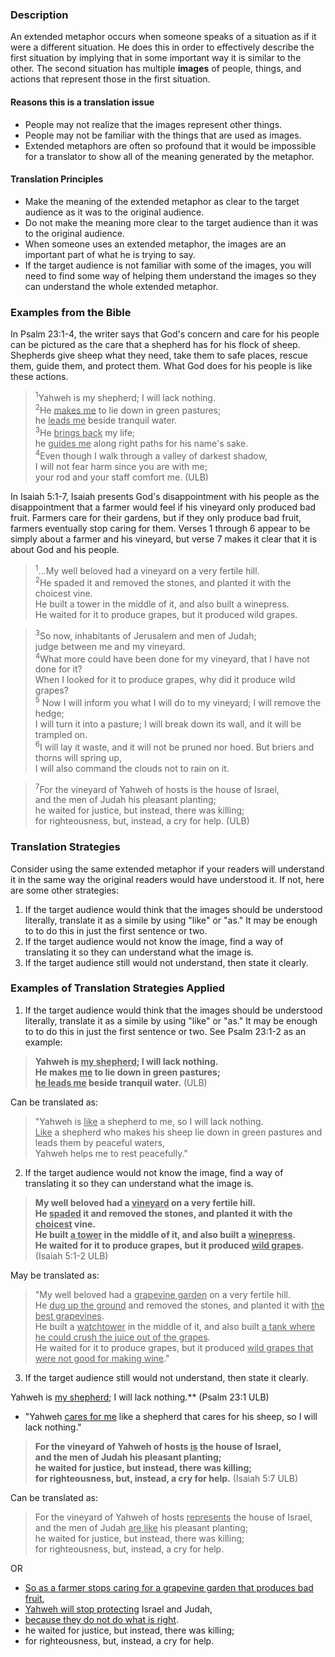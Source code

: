 
### Description

An extended metaphor occurs when someone speaks of a situation as if it were a different situation. He does this in order to effectively describe the first situation by implying that in some important way it is similar to the other. The second situation has multiple **images** of people, things, and actions that represent those in the first situation. 
 
#### Reasons this is a translation issue 

  * People may not realize that the images represent other things.
  * People may not be familiar with the things that are used as images. 
  * Extended metaphors are often so profound that it would be impossible for a translator to show all of the meaning generated by the metaphor.

#### Translation Principles  

  * Make the meaning of the extended metaphor as clear to the target audience as it was to the original audience.
  * Do not make the meaning more clear to the target audience than it was to the original audience.
  * When someone uses an extended metaphor, the images are an important part of what he is trying to say.
  * If the target audience is not familiar with some of the images, you will need to find some way of helping them understand the images so they can understand the whole extended metaphor.

### Examples from the Bible 

In Psalm 23:1-4, the writer says that God's concern and care for his people can be pictured as the care that a shepherd has for his flock of sheep. Shepherds give sheep what they need, take them to safe places, rescue them, guide them, and protect them. What God does for his people is like these actions.

><sup>1</sup>Yahweh is my shepherd; I will lack nothing.  
><sup>2</sup>He <u>makes me</u> to lie down in green pastures;  
>he <u>leads me</u> beside tranquil water.  
><sup>3</sup>He <u>brings back</u> my life;  
>he <u>guides me</u> along right paths for his name's sake.  
><sup>4</sup>Even though I walk through a valley of darkest shadow,  
>I will not fear harm since you are with me;  
>your rod and your staff comfort me. (ULB)

In Isaiah 5:1-7, Isaiah presents God's disappointment with his people as the disappointment that a farmer would feel if his vineyard only produced bad fruit. Farmers care for their gardens, but if they only produce bad fruit, farmers eventually stop caring for them. Verses 1 through 6 appear to be simply about a farmer and his vineyard, but verse 7 makes it clear that it is about God and his people.

><sup>1</sup>...My well beloved had a vineyard on a very fertile hill.  
><sup>2</sup>He spaded it and removed the stones, and planted it with the choicest vine.  
>He built a tower in the middle of it, and also built a winepress.  
>He waited for it to produce grapes, but it produced wild grapes.   

><sup>3</sup>So now, inhabitants of Jerusalem and men of Judah;  
>judge between me and my vineyard.  
><sup>4</sup>What more could have been done for my vineyard, that I have not done for it?  
>When I looked for it to produce grapes, why did it produce wild grapes?  
><sup>5</sup> Now I will inform you what I will do to my vineyard; I will remove the hedge;  
>I will turn it into a pasture; I will break down its wall, and it will be trampled on.  
><sup>6</sup>I will lay it waste, and it will not be pruned nor hoed. But briers and thorns will spring up,  
> I will also command the clouds not to rain on it.

><sup>7</sup>For the vineyard of Yahweh of hosts is the house of Israel,  
>and the men of Judah his pleasant planting;  
>he waited for justice, but instead, there was killing;  
>for righteousness, but, instead, a cry for help. (ULB)

### Translation Strategies

Consider using the same extended metaphor if your readers will understand it in the same way the original readers would have understood it. If not, here are some other strategies:

1. If the target audience would think that the images should be understood literally, translate it as a simile by using "like" or "as." It may be enough to to do this in just the first sentence or two.
1. If the target audience would not know the image, find a way of translating it so they can understand what the image is.
1. If the target audience still would not understand, then state it clearly.

### Examples of Translation Strategies Applied 

1)  If the target audience would think that the images should be understood literally, translate it as a simile by using "like" or "as." It may be enough to to do this in just the first sentence or two.  See Psalm 23:1-2 as an example:

>**Yahweh is <u>my shepherd</u>; I will lack nothing.**  
>**He makes <u>me</u> to lie down in green pastures;**  
>**<u>he leads me</u> beside tranquil water.** (ULB)

Can be translated as:
> "Yahweh is <u>like</u> a shepherd to me, so I will lack nothing.  
> <u>Like</u> a shepherd who makes his sheep lie down in green pastures and leads them by peaceful waters,  
> Yahweh helps me to rest peacefully."

2)  If the target audience would not know the image, find a way of translating it so they can understand what the image is.

>**My well beloved had a <u>vineyard</u> on a very fertile hill.**  
>**He <u>spaded</u> it and removed the stones, and planted it with the <u>choicest</u> vine.**  
>**He built <u>a tower</u> in the middle of it, and also built a <u>winepress</u>.**  
>**He waited for it to produce grapes, but it produced <u>wild grapes</u>.**(Isaiah 5:1-2 ULB)

May be translated as:
> "My well beloved had a <u>grapevine garden</u> on a very fertile hill.  
> He <u>dug up the ground</u> and removed the stones, and planted it with <u>the best grapevines</u>.  
> He built a <u>watchtower</u> in the middle of it, and also built <u>a tank where he could crush the juice out of the grapes</u>.  
> He waited for it to produce grapes, but it produced <u>wild grapes that were not good for making wine</u>."

3)  If the target audience still would not understand, then state it clearly.

Yahweh is <u>my shepherd</u>; I will lack nothing.** (Psalm 23:1 ULB)
   * "Yahweh <u>cares for me</u> like a shepherd that cares for his sheep, so I will lack nothing."

>**For the vineyard of Yahweh of hosts <u>is</u> the house of Israel,**  
>**and the men of Judah his pleasant planting;**  
>**he waited for justice, but instead, there was killing;**  
>**for righteousness, but, instead, a cry for help.** (Isaiah 5:7 ULB)

Can be translated as:
> For the vineyard of Yahweh of hosts <u>represents</u> the house of Israel,  
> and the men of Judah <u>are like</u> his pleasant planting;  
> he waited for justice, but instead, there was killing;  
> for righteousness, but, instead, a cry for help.

OR

  * <u>So as a farmer stops caring for a grapevine garden that produces bad fruit</u>, 
  * <u>Yahweh will stop protecting</u> Israel and Judah, 
  * <u>because they do not do what is right</u>.
  * he waited for justice, but instead, there was killing;  
  * for righteousness, but, instead, a cry for help.